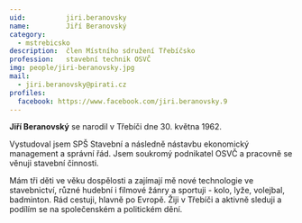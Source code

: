 ```yaml
---
uid:          jiri.beranovsky
name:         Jiří Beranovský
category:
  - mstrebicsko
description:  člen Místního sdružení Třebíčsko
profession:   stavební technik OSVČ
img: people/jiri-beranovsky.jpg
mail:
  - jiri.beranovsky@pirati.cz
profiles:
  facebook: https://www.facebook.com/jiri.beranovsky.9
---
```


**Jiří Beranovský** se narodil v Třebíči dne 30. května 1962. 

Vystudoval jsem SPŠ Stavební a následně nástavbu ekonomický management a správní řád. Jsem soukromý podnikatel OSVČ a pracovně se věnuji stavební činnosti. 

Mám tři děti ve věku dospělosti a zajímají mě nové technologie ve stavebnictví, různé hudební i filmové žánry a sportuji - kolo, lyže, volejbal, badminton. Rád cestuji, hlavně po Evropě. Žiji v Třebíči a aktivně sleduji a podílím se na společenském a politickém dění. 
